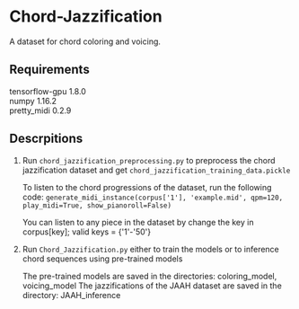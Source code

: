 # Chord-Jazzification
A dataset for chord coloring and voicing.

## Requirements
   tensorflow-gpu 1.8.0 <br />
   numpy 1.16.2 <br />
   pretty_midi 0.2.9 <br />


## Descrpitions
1. Run `chord_jazzification_preprocessing.py` to preprocess the chord jazzification dataset and get `chord_jazzification_training_data.pickle`
   
   To listen to the chord progressions of the dataset, run the following code:
	 ```generate_midi_instance(corpus['1'], 'example.mid', qpm=120, play_midi=True, show_pianoroll=False)```

   You can listen to any piece in the dataset by change the key in corpus[key]; valid keys = {'1'-'50'}

2. Run `Chord_Jazzification.py` either to train the models or to inference chord sequences using pre-trained models

   The pre-trained models are saved in the directories: coloring_model, voicing_model
   The jazzifications of the JAAH dataset are saved in the directory: JAAH_inference
